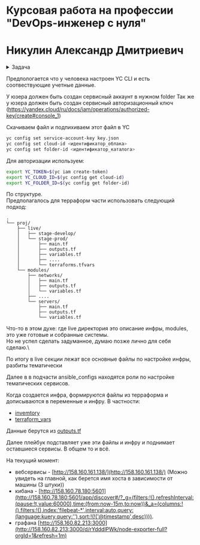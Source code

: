 # Курсовая работа на профессии "DevOps-инженер с нуля"
# Никулин Александр Дмитриевич

<details>
    <summary>Задача</summary>

    Условия доступны по [ссылке]{https://github.com/netology-code/fops-sysadm-diplom/blob/main/README.md}
</details>

Предпологается что у человека настроен YC CLI и есть соотвествующие учетные данные. 

У юзера должен быть создан сервисный аккаунт в нужном folder
Так же у юзера должен быть создан сервисный авторизационный ключ (https://yandex.cloud/ru/docs/iam/operations/authorized-key/create#console_1)

Скачиваем файл и подпихиваем этот файл в YC
```bash
yc config set service-account-key key.json
yc config set cloud-id <идентификатор_облака>
yc config set folder-id <идентификатор_каталога>
```

Для авторизации используем: 
```bash
export YC_TOKEN=$(yc iam create-token)
export YC_CLOUD_ID=$(yc config get cloud-id)
export YC_FOLDER_ID=$(yc config get folder-id)
```

По структуре.\
Предполагалось для терраформ части использовать следующий подход: 

```
.
└── proj/
    ├── live/
    │   ├── stage-develop/
    │   └── stage-prod/
    │       ├── main.tf
    │       ├── outputs.tf
    │       ├── variables.tf
    │       ├── ....
    │       └── terraforms.tfvars
    └── modules/
        ├── networks/
        │   ├── main.tf
        │   ├── outputs.tf
        │   └── variables.tf
        ├── ....
        └── servers/
            ├── main.tf
            ├── outputs.tf
            └── variables.tf
```
Что-то в этом духе: где live директория это описание инфры, modules, это уже готовые и собранные системы.\
Но не успел сделать задуманное, думаю позже лично для себя сделаю.\

По итогу в live секции лежат все основные файлы по настройке инфры, разбиты тематически

Далее в в подчасти ansible_configs находятся роли по настройке тематических сервисов. 

Когда создается инфра, формируются файлы из терраформа и дописываются в переменные и инфру. 
В частности: 
* [invemtory](https://github.com/ADNikulin/fops-sysadm-diplom/blob/master/ansible_configs/inventory.yaml)
* [terraform_vars](https://github.com/ADNikulin/fops-sysadm-diplom/blob/master/ansible_configs/vars/terraform_vars.yml)

Данные берутся из [outputs.tf](https://github.com/ADNikulin/fops-sysadm-diplom/blob/master/terraform_configs/live/stage-prod/outputs.tf)

Далее плейбук подставляет уже эти файлы и инфру и поднимает оставшиеся сервисы. 
В общем то и всё. 

На текущий момент: 
* вебсервисы - [http://158.160.161.138/](http://158.160.161.138/) (Можно увидеть на главной, как берется имя хоста в зависимости от машины (3 штуки))
* кибана - [http://158.160.78.180:5601](http://158.160.78.180:5601/app/discover#/?_g=(filters:!(),refreshInterval:(pause:!t,value:60000),time:(from:now-15m,to:now))&_a=(columns:!(),filters:!(),index:'filebeat-*',interval:auto,query:(language:kuery,query:''),sort:!(!('@timestamp',desc)))).
* графана [http://158.160.82.213:3000](http://158.160.82.213:3000/d/rYdddlPWk/node-exporter-full?orgId=1&refresh=1m)
